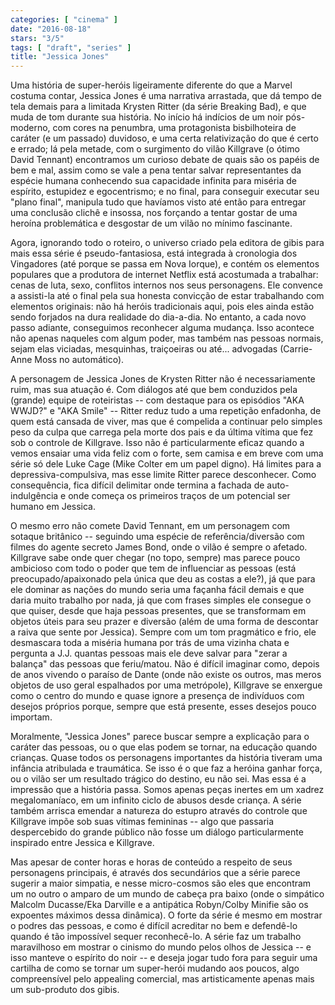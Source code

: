 ```yaml
---
categories: [ "cinema" ]
date: "2016-08-18"
stars: "3/5"
tags: [ "draft", "series" ]
title: "Jessica Jones"
---
```

Uma história de super-heróis ligeiramente diferente do que a Marvel costuma contar, Jessica Jones é uma narrativa arrastada, que dá tempo de tela demais para a limitada Krysten Ritter (da série Breaking Bad), e que muda de tom durante sua história. No início há indícios de um noir pós-moderno, com cores na penumbra, uma protagonista bisbilhoteira de caráter (e um passado) duvidoso, e uma certa relativização do que é certo e errado; lá pela metade, com o surgimento do vilão Killgrave (o ótimo David Tennant) encontramos um curioso debate de quais são os papéis de bem e mal, assim como se vale a pena tentar salvar representantes da espécie humana conhecendo sua capacidade infinita para miséria de espírito, estupidez e egocentrismo; e no final, para conseguir executar seu "plano final", manipula tudo que havíamos visto até então para entregar uma conclusão clichê e insossa, nos forçando a tentar gostar de uma heroína problemática e desgostar de um vilão no mínimo fascinante.

Agora, ignorando todo o roteiro, o universo criado pela editora de gibis para mais essa série é pseudo-fantasiosa, está integrada à cronologia dos Vingadores (até porque se passa em Nova Iorque), e contém os elementos populares que a produtora de internet Netflix está acostumada a trabalhar: cenas de luta, sexo, conflitos internos nos seus personagens. Ele convence a assisti-la até o final pela sua honesta convicção de estar trabalhando com elementos originais: não há heróis tradicionais aqui, pois eles ainda estão sendo forjados na dura realidade do dia-a-dia. No entanto, a cada novo passo adiante, conseguimos reconhecer alguma mudança. Isso acontece não apenas naqueles com algum poder, mas também nas pessoas normais, sejam elas viciadas, mesquinhas, traiçoeiras ou até... advogadas (Carrie-Anne Moss no automático).

A personagem de Jessica Jones de Krysten Ritter não é necessariamente ruim, mas sua atuação é. Com diálogos até que bem conduzidos pela (grande) equipe de roteiristas -- com destaque para os episódios "AKA WWJD?" e "AKA Smile" -- Ritter reduz tudo a uma repetição enfadonha, de quem está cansada de viver, mas que é compelida a continuar pelo simples peso da culpa que carrega pela morte dos pais e da última vítima que fez sob o controle de Killgrave. Isso não é particularmente eficaz quando a vemos ensaiar uma vida feliz com o forte, sem camisa e em breve com uma série só dele Luke Cage (Mike Colter em um papel digno). Há limites para a depressiva-compulsiva, mas esse limite Ritter parece desconhecer. Como consequência, fica difícil delimitar onde termina a fachada de auto-indulgência e onde começa os primeiros traços de um potencial ser humano em Jessica.

O mesmo erro não comete David Tennant, em um personagem com sotaque britânico -- seguindo uma espécie de referência/diversão com filmes do agente secreto James Bond, onde o vilão é sempre o afetado. Killgrave sabe onde quer chegar (no topo, sempre) mas parece pouco ambicioso com todo o poder que tem de influenciar as pessoas (está preocupado/apaixonado pela única que deu as costas a ele?), já que para ele dominar as nações do mundo seria uma façanha fácil demais e que daria muito trabalho por nada, já que com frases simples ele consegue o que quiser, desde que haja pessoas presentes, que se transformam em objetos úteis para seu prazer e diversão (além de uma forma de descontar a raiva que sente por Jessica). Sempre com um tom pragmático e frio, ele desmascara toda a miséria humana por trás de uma vizinha chata e pergunta a J.J. quantas pessoas mais ele deve salvar para "zerar a balança" das pessoas que feriu/matou. Não é difícil imaginar como, depois de anos vivendo o paraíso de Dante (onde não existe os outros, mas meros objetos de uso geral espalhados por uma metrópole), Killgrave se enxergue como o centro do mundo e quase ignore a presença de indivíduos com desejos próprios porque, sempre que está presente, esses desejos pouco importam.

Moralmente, "Jessica Jones" parece buscar sempre a explicação para o caráter das pessoas, ou o que elas podem se tornar, na educação quando crianças. Quase todos os personagens importantes da história tiveram uma infância atribulada e traumática. Se isso é o que faz a heróina ganhar força, ou o vilão ser um resultado trágico do destino, eu não sei. Mas essa é a impressão que a história passa. Somos apenas peças inertes em um xadrez megalomaníaco, em um infinito ciclo de abusos desde criança. A série também arrisca emendar a natureza do estupro através do controle que Killgrave impõe sob suas vítimas femininas -- algo que passaria despercebido do grande público não fosse um diálogo particularmente inspirado entre Jessica e Killgrave.

Mas apesar de conter horas e horas de conteúdo a respeito de seus personagens principais, é através dos secundários que a série parece sugerir a maior simpatia, e nesse micro-cosmos são eles que encontram um no outro o amparo de um mundo de cabeça pra baixo (onde o simpático Malcolm Ducasse/Eka Darville e a antipática Robyn/Colby Minifie são os expoentes máximos dessa dinâmica). O forte da série é mesmo em mostrar o podres das pessoas, e como é difícil acreditar no bem e defendê-lo quando é tão impossível sequer reconhecê-lo. A série faz um trabalho maravilhoso em mostrar o cinismo do mundo pelos olhos de Jessica -- e isso manteve o espírito do noir -- e deseja jogar tudo fora para seguir uma cartilha de como se tornar um super-herói mudando aos poucos, algo compreensível pelo appealing comercial, mas artisticamente apenas mais um sub-produto dos gibis.
